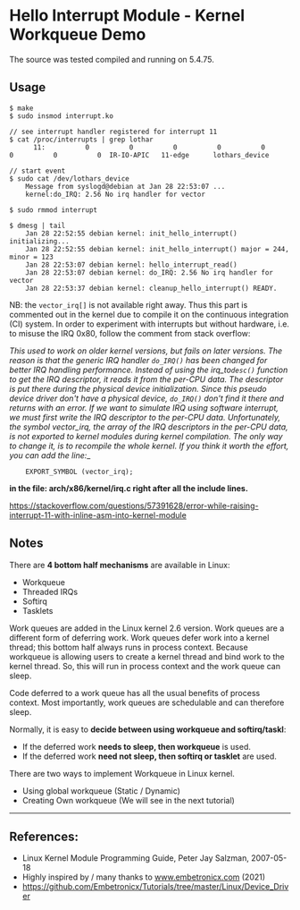 # Hello Interrupt Module - Kernel Workqueue Demo

The source was tested compiled and running on 5.4.75.  


## Usage

```
$ make
$ sudo insmod interrupt.ko

// see interrupt handler registered for interrupt 11
$ cat /proc/interrupts | grep lothar
      11:          0          0          0          0          0          0          0          0  IR-IO-APIC   11-edge      lothars_device

// start event
$ sudo cat /dev/lothars_device
    Message from syslogd@debian at Jan 28 22:53:07 ...
    kernel:do_IRQ: 2.56 No irq handler for vector

$ sudo rmmod interrupt

$ dmesg | tail
    Jan 28 22:52:55 debian kernel: init_hello_interrupt() initializing...
    Jan 28 22:52:55 debian kernel: init_hello_interrupt() major = 244, minor = 123
    Jan 28 22:53:07 debian kernel: hello_interrupt_read()
    Jan 28 22:53:07 debian kernel: do_IRQ: 2.56 No irq handler for vector
    Jan 28 22:53:37 debian kernel: cleanup_hello_interrupt() READY.

```

NB: the ``vector_irq[]`` is not available right away. Thus this part is commented out in the kernel due to compile it on the continuous integration (CI) system. In order to experiment with interrupts but without hardware, i.e. to misuse the IRQ 0x80, follow the comment from stack overflow:  

__This used to work on older kernel versions, but fails on later versions. The reason is that the generic IRQ handler ``do_IRQ()`` has been changed for better IRQ handling performance. Instead of using the irq_to_``desc()`` function to get the IRQ descriptor, it reads it from the per-CPU data. The descriptor is put there during the physical device initialization. Since this pseudo device driver don't have a physical device, ``do_IRQ()`` don't find it there and returns with an error. If we want to simulate IRQ using software interrupt, we must first write the IRQ descriptor to the per-CPU data. Unfortunately, the symbol vector_irq, the array of the IRQ descriptors in the per-CPU data, is not exported to kernel modules during kernel compilation. The only way to change it, is to recompile the whole kernel. If you think it worth the effort, you can add the line:__  

```
    EXPORT_SYMBOL (vector_irq);
```

__in the file: arch/x86/kernel/irq.c right after all the include lines.__  

https://stackoverflow.com/questions/57391628/error-while-raising-interrupt-11-with-inline-asm-into-kernel-module


## Notes

There are **4 bottom half mechanisms** are available in Linux:  

 * Workqueue
 * Threaded IRQs
 * Softirq
 * Tasklets


Work queues are added in the Linux kernel 2.6 version. Work queues are a different form of deferring work. Work queues defer work into a kernel thread; this bottom half always runs in process context. Because workqueue is allowing users to create a kernel thread and bind work to the kernel thread. So, this will run in process context and the work queue can sleep.  

Code deferred to a work queue has all the usual benefits of process context. Most importantly, work queues are schedulable and can therefore sleep.  

Normally, it is easy to **decide between using workqueue and softirq/taskl**:  

 * If the deferred work **needs to sleep, then workqueue** is used.
 * If the deferred work **need not sleep, then softirq or tasklet** are used.

There are two ways to implement Workqueue in Linux kernel.  

 * Using global workqueue (Static / Dynamic)
 * Creating Own workqueue (We will see in the next tutorial)

---

## References:

 * Linux Kernel Module Programming Guide, Peter Jay Salzman, 2007-05-18
 * Highly inspired by / many thanks to www.embetronicx.com (2021)
 * https://github.com/Embetronicx/Tutorials/tree/master/Linux/Device_Driver
